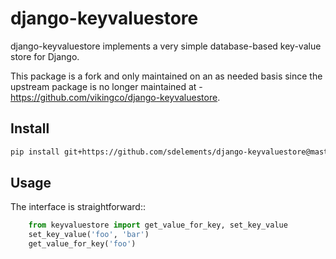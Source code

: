 # django-keyvaluestore

django-keyvaluestore implements a very simple database-based key-value store for Django.

This package is a fork and only maintained on an as needed basis since the upstream package is no longer maintained at - https://github.com/vikingco/django-keyvaluestore.

## Install

```bash
pip install git+https://github.com/sdelements/django-keyvaluestore@master
```

## Usage

The interface is straightforward::

```python
    from keyvaluestore import get_value_for_key, set_key_value
    set_key_value('foo', 'bar')
    get_value_for_key('foo')
```
